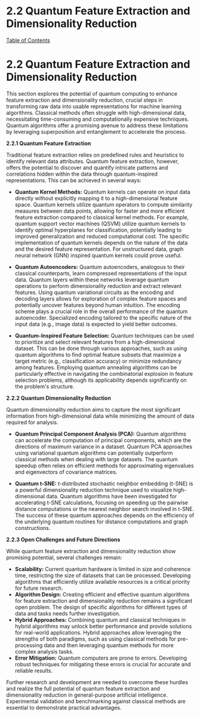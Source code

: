 # 2.2 Quantum Feature Extraction and Dimensionality Reduction

[Table of Contents](#table-of-contents)

# 2.2 Quantum Feature Extraction and Dimensionality Reduction

This section explores the potential of quantum computing to enhance feature extraction and dimensionality reduction, crucial steps in transforming raw data into usable representations for machine learning algorithms.  Classical methods often struggle with high-dimensional data, necessitating time-consuming and computationally expensive techniques. Quantum algorithms offer a promising avenue to address these limitations by leveraging superposition and entanglement to accelerate the process.

**2.2.1 Quantum Feature Extraction**

Traditional feature extraction relies on predefined rules and heuristics to identify relevant data attributes. Quantum feature extraction, however, offers the potential to discover and quantify intricate patterns and correlations hidden within the data through quantum-inspired representations.  This can be achieved in several ways:

* **Quantum Kernel Methods:**  Quantum kernels can operate on input data directly without explicitly mapping it to a high-dimensional feature space.  Quantum kernels utilize quantum operators to compute similarity measures between data points, allowing for faster and more efficient feature extraction compared to classical kernel methods.  For example, quantum support vector machines (QSVM) utilize quantum kernels to identify optimal hyperplanes for classification, potentially leading to improved generalization and reduced computational cost.  The specific implementation of quantum kernels depends on the nature of the data and the desired feature representation.  For unstructured data, graph neural network (GNN) inspired quantum kernels could prove useful.

* **Quantum Autoencoders:** Quantum autoencoders, analogous to their classical counterparts, learn compressed representations of the input data.  Quantum layers within these networks leverage quantum operations to perform dimensionality reduction and extract relevant features.  Using quantum variational circuits as the encoding and decoding layers allows for exploration of complex feature spaces and potentially uncover features beyond human intuition. The encoding scheme plays a crucial role in the overall performance of the quantum autoencoder.  Specialized encoding tailored to the specific nature of the input data (e.g., image data) is expected to yield better outcomes.

* **Quantum-Inspired Feature Selection:**  Quantum techniques can be used to prioritize and select relevant features from a high-dimensional dataset.  This can be done through various approaches, such as using quantum algorithms to find optimal feature subsets that maximize a target metric (e.g., classification accuracy) or minimize redundancy among features.  Employing quantum annealing algorithms can be particularly effective in navigating the combinatorial explosion in feature selection problems, although its applicability depends significantly on the problem's structure.

**2.2.2 Quantum Dimensionality Reduction**

Quantum dimensionality reduction aims to capture the most significant information from high-dimensional data while minimizing the amount of data required for analysis.

* **Quantum Principal Component Analysis (PCA):**  Quantum algorithms can accelerate the computation of principal components, which are the directions of maximum variance in a dataset.  Quantum PCA approaches using variational quantum algorithms can potentially outperform classical methods when dealing with large datasets.  The quantum speedup often relies on efficient methods for approximating eigenvalues and eigenvectors of covariance matrices.

* **Quantum t-SNE:** t-distributed stochastic neighbor embedding (t-SNE) is a powerful dimensionality reduction technique used to visualize high-dimensional data.  Quantum algorithms have been investigated for accelerating t-SNE calculations, focusing on speeding up the pairwise distance computations or the nearest neighbor search involved in t-SNE.  The success of these quantum approaches depends on the efficiency of the underlying quantum routines for distance computations and graph constructions.

**2.2.3 Open Challenges and Future Directions**

While quantum feature extraction and dimensionality reduction show promising potential, several challenges remain:

* **Scalability:** Current quantum hardware is limited in size and coherence time, restricting the size of datasets that can be processed.  Developing algorithms that efficiently utilize available resources is a critical priority for future research.
* **Algorithm Design:**  Creating efficient and effective quantum algorithms for feature extraction and dimensionality reduction remains a significant open problem.  The design of specific algorithms for different types of data and tasks needs further investigation.
* **Hybrid Approaches:**  Combining quantum and classical techniques in hybrid algorithms may unlock better performance and provide solutions for real-world applications. Hybrid approaches allow leveraging the strengths of both paradigms, such as using classical methods for pre-processing data and then leveraging quantum methods for more complex analysis tasks.
* **Error Mitigation:**  Quantum computers are prone to errors.  Developing robust techniques for mitigating these errors is crucial for accurate and reliable results.


Further research and development are needed to overcome these hurdles and realize the full potential of quantum feature extraction and dimensionality reduction in general-purpose artificial intelligence.  Experimental validation and benchmarking against classical methods are essential to demonstrate practical advantages.


<a id='chapter-2-subchapter-3'></a>